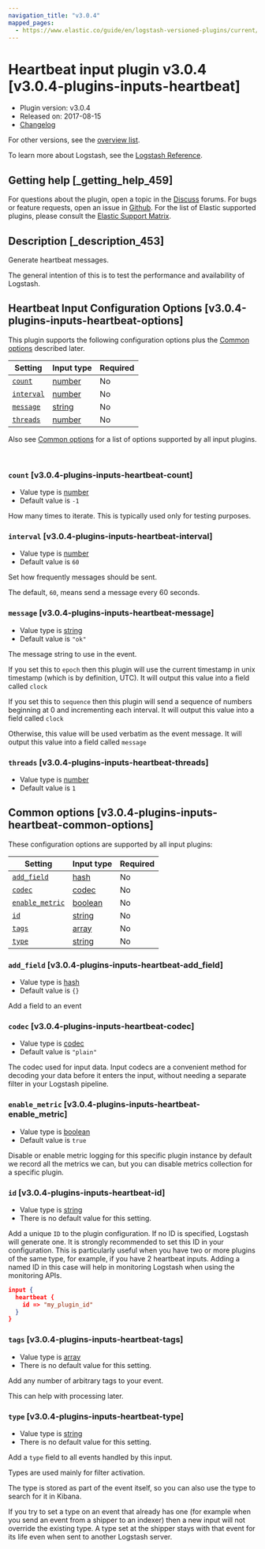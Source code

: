 ```yaml
---
navigation_title: "v3.0.4"
mapped_pages:
  - https://www.elastic.co/guide/en/logstash-versioned-plugins/current/v3.0.4-plugins-inputs-heartbeat.html
---
```


# Heartbeat input plugin v3.0.4 [v3.0.4-plugins-inputs-heartbeat]


* Plugin version: v3.0.4
* Released on: 2017-08-15
* [Changelog](https://github.com/logstash-plugins/logstash-input-heartbeat/blob/v3.0.4/CHANGELOG.md)

For other versions, see the [overview list](input-heartbeat-index.md).

To learn more about Logstash, see the [Logstash Reference](logstash://reference/index.md).

## Getting help [_getting_help_459]

For questions about the plugin, open a topic in the [Discuss](http://discuss.elastic.co) forums. For bugs or feature requests, open an issue in [Github](https://github.com/logstash-plugins/logstash-input-heartbeat). For the list of Elastic supported plugins, please consult the [Elastic Support Matrix](https://www.elastic.co/support/matrix#matrix_logstash_plugins).


## Description [_description_453]

Generate heartbeat messages.

The general intention of this is to test the performance and availability of Logstash.


## Heartbeat Input Configuration Options [v3.0.4-plugins-inputs-heartbeat-options]

This plugin supports the following configuration options plus the [Common options](v3-0-4-plugins-inputs-heartbeat.md#v3.0.4-plugins-inputs-heartbeat-common-options) described later.

| Setting | Input type | Required |
| --- | --- | --- |
| [`count`](v3-0-4-plugins-inputs-heartbeat.md#v3.0.4-plugins-inputs-heartbeat-count) | [number](logstash://reference/configuration-file-structure.md#number) | No |
| [`interval`](v3-0-4-plugins-inputs-heartbeat.md#v3.0.4-plugins-inputs-heartbeat-interval) | [number](logstash://reference/configuration-file-structure.md#number) | No |
| [`message`](v3-0-4-plugins-inputs-heartbeat.md#v3.0.4-plugins-inputs-heartbeat-message) | [string](logstash://reference/configuration-file-structure.md#string) | No |
| [`threads`](v3-0-4-plugins-inputs-heartbeat.md#v3.0.4-plugins-inputs-heartbeat-threads) | [number](logstash://reference/configuration-file-structure.md#number) | No |

Also see [Common options](v3-0-4-plugins-inputs-heartbeat.md#v3.0.4-plugins-inputs-heartbeat-common-options) for a list of options supported by all input plugins.

 

### `count` [v3.0.4-plugins-inputs-heartbeat-count]

* Value type is [number](logstash://reference/configuration-file-structure.md#number)
* Default value is `-1`

How many times to iterate. This is typically used only for testing purposes.


### `interval` [v3.0.4-plugins-inputs-heartbeat-interval]

* Value type is [number](logstash://reference/configuration-file-structure.md#number)
* Default value is `60`

Set how frequently messages should be sent.

The default, `60`, means send a message every 60 seconds.


### `message` [v3.0.4-plugins-inputs-heartbeat-message]

* Value type is [string](logstash://reference/configuration-file-structure.md#string)
* Default value is `"ok"`

The message string to use in the event.

If you set this to `epoch` then this plugin will use the current timestamp in unix timestamp (which is by definition, UTC).  It will output this value into a field called `clock`

If you set this to `sequence` then this plugin will send a sequence of numbers beginning at 0 and incrementing each interval.  It will output this value into a field called `clock`

Otherwise, this value will be used verbatim as the event message. It will output this value into a field called `message`


### `threads` [v3.0.4-plugins-inputs-heartbeat-threads]

* Value type is [number](logstash://reference/configuration-file-structure.md#number)
* Default value is `1`



## Common options [v3.0.4-plugins-inputs-heartbeat-common-options]

These configuration options are supported by all input plugins:

| Setting | Input type | Required |
| --- | --- | --- |
| [`add_field`](v3-0-4-plugins-inputs-heartbeat.md#v3.0.4-plugins-inputs-heartbeat-add_field) | [hash](logstash://reference/configuration-file-structure.md#hash) | No |
| [`codec`](v3-0-4-plugins-inputs-heartbeat.md#v3.0.4-plugins-inputs-heartbeat-codec) | [codec](logstash://reference/configuration-file-structure.md#codec) | No |
| [`enable_metric`](v3-0-4-plugins-inputs-heartbeat.md#v3.0.4-plugins-inputs-heartbeat-enable_metric) | [boolean](logstash://reference/configuration-file-structure.md#boolean) | No |
| [`id`](v3-0-4-plugins-inputs-heartbeat.md#v3.0.4-plugins-inputs-heartbeat-id) | [string](logstash://reference/configuration-file-structure.md#string) | No |
| [`tags`](v3-0-4-plugins-inputs-heartbeat.md#v3.0.4-plugins-inputs-heartbeat-tags) | [array](logstash://reference/configuration-file-structure.md#array) | No |
| [`type`](v3-0-4-plugins-inputs-heartbeat.md#v3.0.4-plugins-inputs-heartbeat-type) | [string](logstash://reference/configuration-file-structure.md#string) | No |

### `add_field` [v3.0.4-plugins-inputs-heartbeat-add_field]

* Value type is [hash](logstash://reference/configuration-file-structure.md#hash)
* Default value is `{}`

Add a field to an event


### `codec` [v3.0.4-plugins-inputs-heartbeat-codec]

* Value type is [codec](logstash://reference/configuration-file-structure.md#codec)
* Default value is `"plain"`

The codec used for input data. Input codecs are a convenient method for decoding your data before it enters the input, without needing a separate filter in your Logstash pipeline.


### `enable_metric` [v3.0.4-plugins-inputs-heartbeat-enable_metric]

* Value type is [boolean](logstash://reference/configuration-file-structure.md#boolean)
* Default value is `true`

Disable or enable metric logging for this specific plugin instance by default we record all the metrics we can, but you can disable metrics collection for a specific plugin.


### `id` [v3.0.4-plugins-inputs-heartbeat-id]

* Value type is [string](logstash://reference/configuration-file-structure.md#string)
* There is no default value for this setting.

Add a unique `ID` to the plugin configuration. If no ID is specified, Logstash will generate one. It is strongly recommended to set this ID in your configuration. This is particularly useful when you have two or more plugins of the same type, for example, if you have 2 heartbeat inputs. Adding a named ID in this case will help in monitoring Logstash when using the monitoring APIs.

```json
input {
  heartbeat {
    id => "my_plugin_id"
  }
}
```


### `tags` [v3.0.4-plugins-inputs-heartbeat-tags]

* Value type is [array](logstash://reference/configuration-file-structure.md#array)
* There is no default value for this setting.

Add any number of arbitrary tags to your event.

This can help with processing later.


### `type` [v3.0.4-plugins-inputs-heartbeat-type]

* Value type is [string](logstash://reference/configuration-file-structure.md#string)
* There is no default value for this setting.

Add a `type` field to all events handled by this input.

Types are used mainly for filter activation.

The type is stored as part of the event itself, so you can also use the type to search for it in Kibana.

If you try to set a type on an event that already has one (for example when you send an event from a shipper to an indexer) then a new input will not override the existing type. A type set at the shipper stays with that event for its life even when sent to another Logstash server.



